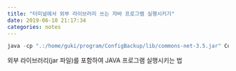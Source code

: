 ```yaml
---
title: "터미널에서 외부 라이브러리 쓰는 자바 프로그램 실행시키기"
date: 2019-06-10 21:17:34
categories: notes
---
```



```java
java -cp ".:/home/guki/program/ConfigBackup/lib/commons-net-3.5.jar" ConfigBackup
```
외부 라이브러리(jar 파일)를 포함하여 JAVA 프로그램 실행시키는 법

